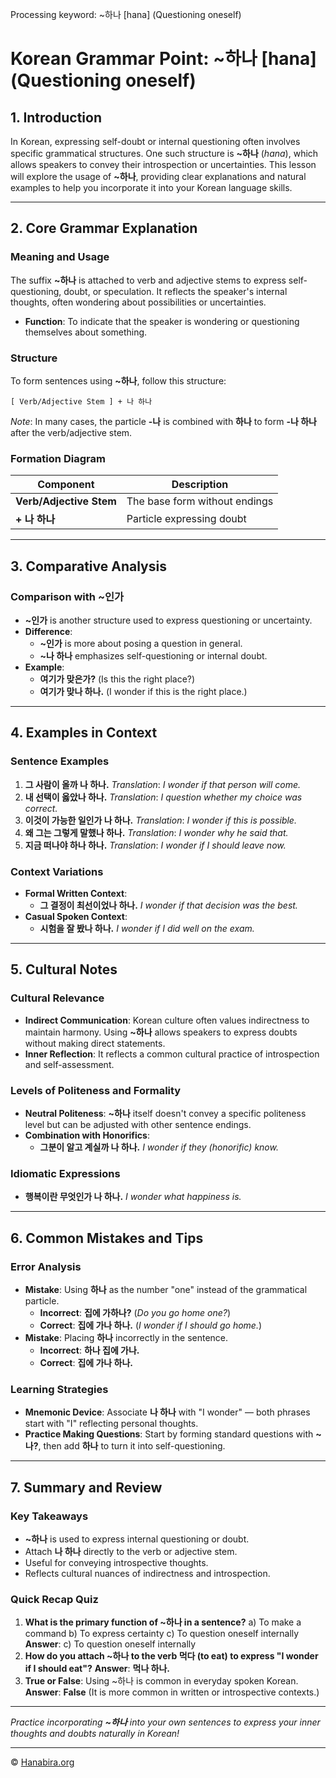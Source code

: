 Processing keyword: ~하나 [hana] (Questioning oneself)
# Korean Grammar Point: ~하나 [hana] (Questioning oneself)

## 1. Introduction
In Korean, expressing self-doubt or internal questioning often involves specific grammatical structures. One such structure is **~하나** (*hana*), which allows speakers to convey their introspection or uncertainties. This lesson will explore the usage of **~하나**, providing clear explanations and natural examples to help you incorporate it into your Korean language skills.

---
## 2. Core Grammar Explanation
### Meaning and Usage
The suffix **~하나** is attached to verb and adjective stems to express self-questioning, doubt, or speculation. It reflects the speaker's internal thoughts, often wondering about possibilities or uncertainties.
- **Function**: To indicate that the speaker is wondering or questioning themselves about something.
### Structure
To form sentences using **~하나**, follow this structure:
```
[ Verb/Adjective Stem ] + 나 하나
```
*Note*: In many cases, the particle **-나** is combined with **하나** to form **-나 하나** after the verb/adjective stem.
### Formation Diagram
| Component               | Description                   |
|-------------------------|-------------------------------|
| **Verb/Adjective Stem** | The base form without endings |
| **+ 나 하나**           | Particle expressing doubt     |
---
## 3. Comparative Analysis
### Comparison with **~인가**
- **~인가** is another structure used to express questioning or uncertainty.
- **Difference**:
  - **~인가** is more about posing a question in general.
  - **~나 하나** emphasizes self-questioning or internal doubt.
- **Example**:
  - **여기가 맞은가?** (Is this the right place?)
  - **여기가 맞나 하나.** (I wonder if this is the right place.)
---
## 4. Examples in Context
### Sentence Examples
1. **그 사람이 올까 나 하나.**
   *Translation*: *I wonder if that person will come.*
2. **내 선택이 옳았나 하나.**
   *Translation*: *I question whether my choice was correct.*
3. **이것이 가능한 일인가 나 하나.**
   *Translation*: *I wonder if this is possible.*
4. **왜 그는 그렇게 말했나 하나.**
   *Translation*: *I wonder why he said that.*
5. **지금 떠나야 하나 하나.**
   *Translation*: *I wonder if I should leave now.*
### Context Variations
- **Formal Written Context**:
  - **그 결정이 최선이었나 하나.**
    *I wonder if that decision was the best.*
- **Casual Spoken Context**:
  - **시험을 잘 봤나 하나.**
    *I wonder if I did well on the exam.*
---
## 5. Cultural Notes
### Cultural Relevance
- **Indirect Communication**: Korean culture often values indirectness to maintain harmony. Using **~하나** allows speakers to express doubts without making direct statements.
- **Inner Reflection**: It reflects a common cultural practice of introspection and self-assessment.
### Levels of Politeness and Formality
- **Neutral Politeness**: **~하나** itself doesn't convey a specific politeness level but can be adjusted with other sentence endings.
- **Combination with Honorifics**:
  - **그분이 알고 계실까 나 하나.**
    *I wonder if they (honorific) know.*
### Idiomatic Expressions
- **행복이란 무엇인가 나 하나.**
  *I wonder what happiness is.*
---
## 6. Common Mistakes and Tips
### Error Analysis
- **Mistake**: Using **하나** as the number "one" instead of the grammatical particle.
  - **Incorrect**: **집에 가하나?** (*Do you go home one?*)
  - **Correct**: **집에 가나 하나.** (*I wonder if I should go home.*)
- **Mistake**: Placing **하나** incorrectly in the sentence.
  - **Incorrect**: **하나 집에 가나.**
  - **Correct**: **집에 가나 하나.**
### Learning Strategies
- **Mnemonic Device**: Associate **나 하나** with "I wonder" — both phrases start with "I" reflecting personal thoughts.
- **Practice Making Questions**: Start by forming standard questions with **~나?**, then add **하나** to turn it into self-questioning.
---
## 7. Summary and Review
### Key Takeaways
- **~하나** is used to express internal questioning or doubt.
- Attach **나 하나** directly to the verb or adjective stem.
- Useful for conveying introspective thoughts.
- Reflects cultural nuances of indirectness and introspection.
### Quick Recap Quiz
1. **What is the primary function of ~하나 in a sentence?**
   a) To make a command
   b) To express certainty
   c) To question oneself internally
   **Answer**: c) To question oneself internally
2. **How do you attach ~하나 to the verb 먹다 (to eat) to express "I wonder if I should eat"?**
   **Answer**: **먹나 하나.**
3. **True or False**: Using ~하나 is common in everyday spoken Korean.
   **Answer**: **False** (It is more common in written or introspective contexts.)
---
*Practice incorporating **~하나** into your own sentences to express your inner thoughts and doubts naturally in Korean!*

---
© [Hanabira.org](https://hanabira.org)
